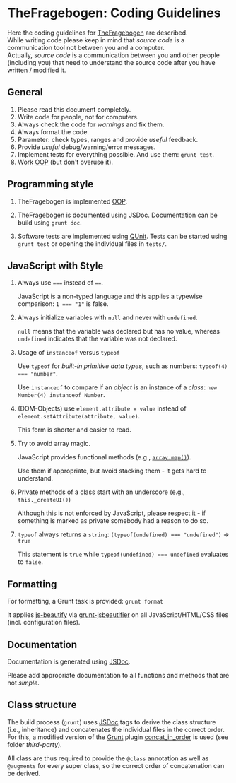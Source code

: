 TheFragebogen: Coding Guidelines
===

Here the coding guidelines for [TheFragebogen](http://www.thefragebogen.de) are described.  
While writing code please keep in mind that _source code_ is a communication tool not between you and a computer.  
Actually, _source code_ is a communication between you and other people (including you) that need to understand the source code after you have written / modified it.

General
---

1. Please read this document completely.
2. Write code for people, not for computers.
3. Always check the code for _warnings_ and fix them.
4. Always format the code.
5. Parameter: check types, ranges and provide _useful_ feedback.
6. Provide _useful_ debug/warning/error messages.
7. Implement tests for everything possible. And use them: `grunt test`.
8. Work [OOP](https://en.wikipedia.org/wiki/Object-oriented_programming) (but don't overuse it).

Programming style
---

1. TheFragebogen is implemented [OOP](https://en.wikipedia.org/wiki/Object-oriented_programming).

2. TheFragebogen is documented using JSDoc.
Documentation can be build using `grunt doc`.

3. Software tests are implemented using [QUnit](https://qunitjs.com/).
Tests can be started using `grunt test` or opening the individual files in `tests/`.

JavaScript with Style
---
1. Always use `===` instead of `==`.

   JavaScript is a non-typed language and this applies a typewise comparison: `1 === "1"` is false.

2. Always initialize variables with `null` and never with `undefined`.

   `null` means that the variable was declared but has no value, whereas `undefined` indicates that the variable was not declared.

3. Usage of `instanceof` versus `typeof`

   Use `typeof` for _built-in primitive data types_, such as numbers: `typeof(4) === "number"`.

   Use `instanceof` to compare if an _object_ is an instance of a _class_: `new Number(4) instanceof Number`.

4. (DOM-Objects) use `element.attribute = value` instead of `element.setAttribute(attribute, value)`.

   This form is shorter and easier to read.

5. Try to avoid array magic.

   JavaScript provides functional methods (e.g., [`array.map()`](https://developer.mozilla.org/de/docs/Web/JavaScript/Reference/Global_Objects/Array/map)).

   Use them if appropriate, but avoid stacking them - it gets hard to understand.

6. Private methods of a class start with an underscore (e.g., `this._createUI()`)

   Although this is not enforced by JavaScript, please respect it - if something is marked as private somebody had a reason to do so.

7. `typeof` always returns a `string`: `(typeof(undefined) === "undefined")` => `true`

   This statement is `true` while `typeof(undefined) === undefined` evaluates to `false`.

Formatting
---

For formatting, a Grunt task is provided: `grunt format`

It applies [js-beautify](https://github.com/beautify-web/js-beautify) via [grunt-jsbeautifier](https://www.npmjs.com/package/grunt-jsbeautifier) on all JavaScript/HTML/CSS files (incl. configuration files).

Documentation
---

Documentation is generated using [JSDoc](http://usejsdoc.org/).

Please add appropriate documentation to all functions and methods that are not _simple_.

Class structure
---

The build process (`grunt`) uses [JSDoc](http://usejsdoc.org/) tags to derive the class structure (i.e., inheritance) and concatenates the individual files in the correct order.  
For this, a modified version of the [Grunt](http://gruntjs.com/) plugin [concat_in_order](https://www.npmjs.com/package/grunt-concat-in-order) is used (see folder _third-party_).

All class are thus required to provide the `@class` annotation as well as `@augments` for every super class, so the correct order of concatenation can be derived.

